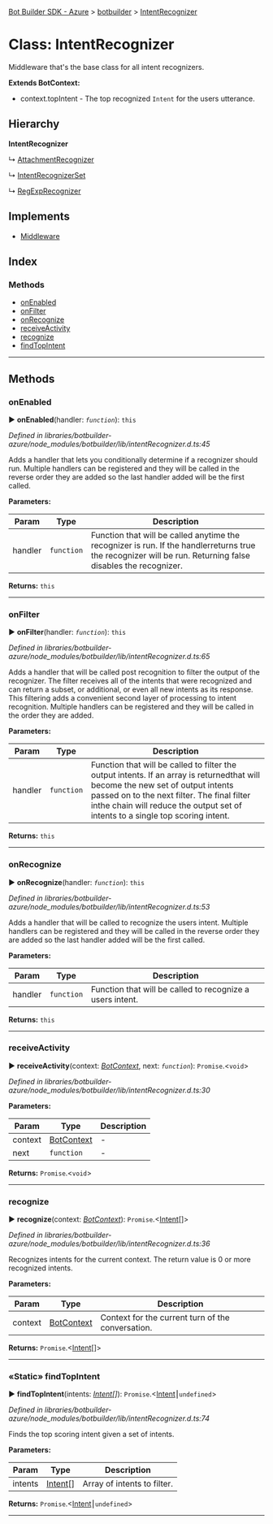 [Bot Builder SDK - Azure](../README.md) > [botbuilder](../modules/botbuilder.md) > [IntentRecognizer](../classes/botbuilder.intentrecognizer.md)



# Class: IntentRecognizer


Middleware that's the base class for all intent recognizers.

**Extends BotContext:**

*   context.topIntent - The top recognized `Intent` for the users utterance.

## Hierarchy

**IntentRecognizer**

↳  [AttachmentRecognizer](botbuilder.attachmentrecognizer.md)




↳  [IntentRecognizerSet](botbuilder.intentrecognizerset.md)




↳  [RegExpRecognizer](botbuilder.regexprecognizer.md)








## Implements

* [Middleware](../interfaces/botbuilder.middleware.md)

## Index

### Methods

* [onEnabled](botbuilder.intentrecognizer.md#onenabled)
* [onFilter](botbuilder.intentrecognizer.md#onfilter)
* [onRecognize](botbuilder.intentrecognizer.md#onrecognize)
* [receiveActivity](botbuilder.intentrecognizer.md#receiveactivity)
* [recognize](botbuilder.intentrecognizer.md#recognize)
* [findTopIntent](botbuilder.intentrecognizer.md#findtopintent)



---
## Methods
<a id="onenabled"></a>

###  onEnabled

► **onEnabled**(handler: *`function`*): `this`



*Defined in libraries/botbuilder-azure/node_modules/botbuilder/lib/intentRecognizer.d.ts:45*



Adds a handler that lets you conditionally determine if a recognizer should run. Multiple handlers can be registered and they will be called in the reverse order they are added so the last handler added will be the first called.


**Parameters:**

| Param | Type | Description |
| ------ | ------ | ------ |
| handler | `function`   |  Function that will be called anytime the recognizer is run. If the handlerreturns true the recognizer will be run. Returning false disables the recognizer. |





**Returns:** `this`





___

<a id="onfilter"></a>

###  onFilter

► **onFilter**(handler: *`function`*): `this`



*Defined in libraries/botbuilder-azure/node_modules/botbuilder/lib/intentRecognizer.d.ts:65*



Adds a handler that will be called post recognition to filter the output of the recognizer. The filter receives all of the intents that were recognized and can return a subset, or additional, or even all new intents as its response. This filtering adds a convenient second layer of processing to intent recognition. Multiple handlers can be registered and they will be called in the order they are added.


**Parameters:**

| Param | Type | Description |
| ------ | ------ | ------ |
| handler | `function`   |  Function that will be called to filter the output intents. If an array is returnedthat will become the new set of output intents passed on to the next filter. The final filter inthe chain will reduce the output set of intents to a single top scoring intent. |





**Returns:** `this`





___

<a id="onrecognize"></a>

###  onRecognize

► **onRecognize**(handler: *`function`*): `this`



*Defined in libraries/botbuilder-azure/node_modules/botbuilder/lib/intentRecognizer.d.ts:53*



Adds a handler that will be called to recognize the users intent. Multiple handlers can be registered and they will be called in the reverse order they are added so the last handler added will be the first called.


**Parameters:**

| Param | Type | Description |
| ------ | ------ | ------ |
| handler | `function`   |  Function that will be called to recognize a users intent. |





**Returns:** `this`





___

<a id="receiveactivity"></a>

###  receiveActivity

► **receiveActivity**(context: *[BotContext](../interfaces/botbuilder.__global.botcontext.md)*, next: *`function`*): `Promise`.<`void`>



*Defined in libraries/botbuilder-azure/node_modules/botbuilder/lib/intentRecognizer.d.ts:30*



**Parameters:**

| Param | Type | Description |
| ------ | ------ | ------ |
| context | [BotContext](../interfaces/botbuilder.__global.botcontext.md)   |  - |
| next | `function`   |  - |





**Returns:** `Promise`.<`void`>





___

<a id="recognize"></a>

###  recognize

► **recognize**(context: *[BotContext](../interfaces/botbuilder.__global.botcontext.md)*): `Promise`.<[Intent](../interfaces/botbuilder.intent.md)[]>



*Defined in libraries/botbuilder-azure/node_modules/botbuilder/lib/intentRecognizer.d.ts:36*



Recognizes intents for the current context. The return value is 0 or more recognized intents.


**Parameters:**

| Param | Type | Description |
| ------ | ------ | ------ |
| context | [BotContext](../interfaces/botbuilder.__global.botcontext.md)   |  Context for the current turn of the conversation. |





**Returns:** `Promise`.<[Intent](../interfaces/botbuilder.intent.md)[]>





___

<a id="findtopintent"></a>

### «Static» findTopIntent

► **findTopIntent**(intents: *[Intent](../interfaces/botbuilder.intent.md)[]*): `Promise`.<[Intent](../interfaces/botbuilder.intent.md)⎮`undefined`>



*Defined in libraries/botbuilder-azure/node_modules/botbuilder/lib/intentRecognizer.d.ts:74*



Finds the top scoring intent given a set of intents.


**Parameters:**

| Param | Type | Description |
| ------ | ------ | ------ |
| intents | [Intent](../interfaces/botbuilder.intent.md)[]   |  Array of intents to filter. |





**Returns:** `Promise`.<[Intent](../interfaces/botbuilder.intent.md)⎮`undefined`>





___



